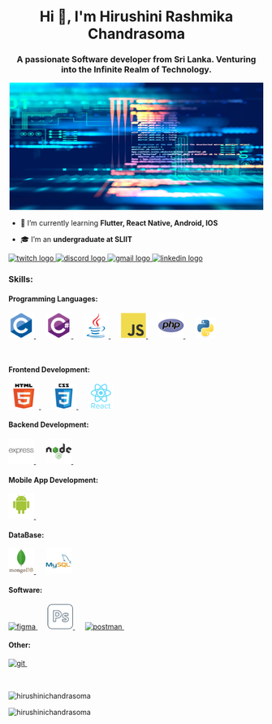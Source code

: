 <h1 align="center">Hi 👋, I'm Hirushini Rashmika Chandrasoma</h1>

<div align="center">
<h3 align="center">A passionate Software developer from Sri Lanka. Venturing into the Infinite Realm of Technology.</h3>
  <img src="https://raw.githubusercontent.com/HirushiniChandrasoma/HirushiniChandrasoma/main/images/code.jpg" width="500" height="250"/>
</div>

- 🌱 I’m currently learning **Flutter, React Native, Android, IOS**

- 🎓 I’m an **undergraduate at SLIIT**

<div align="left">
  <a href="https://www.twitch.tv/yourusername" target="_blank" rel="noreferrer">
    <img src="https://img.shields.io/static/v1?message=Twitch&logo=twitch&label=&color=9146FF&logoColor=white&labelColor=&style=for-the-badge" height="35" alt="twitch logo"  />
  </a>
  <a href="https://discord.gg/yourserver" target="_blank" rel="noreferrer">
    <img src="https://img.shields.io/static/v1?message=Discord&logo=discord&label=&color=7289DA&logoColor=white&labelColor=&style=for-the-badge" height="35" alt="discord logo"  />
  </a>
  <a href="mailto:hirushinirashmika.c@gmail.com" target="_blank" rel="noreferrer">
    <img src="https://img.shields.io/static/v1?message=Gmail&logo=gmail&label=&color=D14836&logoColor=white&labelColor=&style=for-the-badge" height="35" alt="gmail logo"  />
  </a>
  <a href="https://www.linkedin.com/in/hirushini-chandrasoma-abb8a7314" target="_blank" rel="noreferrer">
    <img src="https://img.shields.io/static/v1?message=LinkedIn&logo=linkedin&label=&color=0077B5&logoColor=white&labelColor=&style=for-the-badge" height="35" alt="linkedin logo"  />
  </a>
</div>


<h3 align="left">Skills:</h3>
<h4 align="left">Programming Languages:</h4>
<p align="left"> 
  <a href="https://www.cprogramming.com/" target="_blank" rel="noreferrer"> 
  <img src="https://raw.githubusercontent.com/devicons/devicon/master/icons/c/c-original.svg" alt="c" width="50" height="50"/> 
 </a>  &nbsp;&nbsp;&nbsp;&nbsp;
 <a href="https://www.w3schools.com/cs/" target="_blank" rel="noreferrer">
  <img src="https://raw.githubusercontent.com/devicons/devicon/master/icons/csharp/csharp-original.svg" alt="csharp" width="50" height="50"/>
 </a> &nbsp;&nbsp;&nbsp;&nbsp;
  <a href="https://www.java.com" target="_blank" rel="noreferrer"> 
  <img src="https://raw.githubusercontent.com/devicons/devicon/master/icons/java/java-original.svg" alt="java" width="50" height="50"/> 
 </a>&nbsp;&nbsp;&nbsp;&nbsp;
 <a href="https://developer.mozilla.org/en-US/docs/Web/JavaScript" target="_blank" rel="noreferrer">
  <img src="https://raw.githubusercontent.com/devicons/devicon/master/icons/javascript/javascript-original.svg" alt="javascript" width="50" height="50"/> 
 </a>&nbsp;&nbsp;&nbsp;&nbsp;
 <a href="https://www.php.net" target="_blank" rel="noreferrer">
  <img src="https://raw.githubusercontent.com/devicons/devicon/master/icons/php/php-original.svg" alt="php" width="50" height="50"/>
 </a> &nbsp;&nbsp;&nbsp;&nbsp;
  <a href="https://www.python.org" target="_blank" rel="noreferrer"> 
  <img src="https://raw.githubusercontent.com/devicons/devicon/master/icons/python/python-original.svg" alt="python" width="40" height="40"/>
 </a>
 </p>
 <br>


 <h4 align="left">Frontend Development:</h4>
  <a href="https://www.w3.org/html/" target="_blank" rel="noreferrer">
  <img src="https://raw.githubusercontent.com/devicons/devicon/master/icons/html5/html5-original-wordmark.svg" alt="html5" width="60" height="50"/>
 </a>&nbsp;&nbsp;&nbsp;&nbsp;
 
  <a href="https://www.w3schools.com/css/" target="_blank" rel="noreferrer">
 <img src="https://raw.githubusercontent.com/devicons/devicon/master/icons/css3/css3-original-wordmark.svg" alt="css3" width="50" height="50"/>
 </a>&nbsp;&nbsp;&nbsp;&nbsp;
  <a href="https://reactjs.org/" target="_blank" rel="noreferrer">
  <img src="https://raw.githubusercontent.com/devicons/devicon/master/icons/react/react-original-wordmark.svg" alt="react" width="50" height="50"/>
 </a>
 <br>


 
  <h4 align="left">Backend Development:</h4>
  <a href="https://expressjs.com" target="_blank" rel="noreferrer"> 
  <img src="https://raw.githubusercontent.com/devicons/devicon/master/icons/express/express-original-wordmark.svg" alt="express" width="50" height="50"/>
 </a> &nbsp;&nbsp;&nbsp;&nbsp;
  <a href="https://nodejs.org" target="_blank" rel="noreferrer">
  <img src="https://raw.githubusercontent.com/devicons/devicon/master/icons/nodejs/nodejs-original-wordmark.svg" alt="nodejs" width="50" height="50"/>
 </a>&nbsp;&nbsp;&nbsp;&nbsp;
 <br>
 <h4 align="left">Mobile App Development:</h4>
 <a href="https://developer.android.com" target="_blank" rel="noreferrer">
 <img src="https://raw.githubusercontent.com/devicons/devicon/master/icons/android/android-original-wordmark.svg" alt="android" width="50" height="50"/> 
</a> &nbsp;&nbsp;&nbsp;&nbsp;
<br>
<h4 align="left">DataBase:</h4>
  <a href="https://www.mongodb.com/" target="_blank" rel="noreferrer">
  <img src="https://raw.githubusercontent.com/devicons/devicon/master/icons/mongodb/mongodb-original-wordmark.svg" alt="mongodb" width="50" height="50"/>
 </a>&nbsp;&nbsp;&nbsp;&nbsp;
 <a href="https://www.mysql.com/" target="_blank" rel="noreferrer"> 
  <img src="https://raw.githubusercontent.com/devicons/devicon/master/icons/mysql/mysql-original-wordmark.svg" alt="mysql" width="50" height="50"/> 
 </a>
<br>

<h4 align="left">Software:</h4>
 <a href="https://www.figma.com/" target="_blank" rel="noreferrer">
  <img src="https://www.vectorlogo.zone/logos/figma/figma-icon.svg" alt="figma" width="50" height="50"/>
 </a> &nbsp;&nbsp;&nbsp;&nbsp;


 <a href="https://www.photoshop.com/en" target="_blank" rel="noreferrer"> 
  <img src="https://raw.githubusercontent.com/devicons/devicon/master/icons/photoshop/photoshop-line.svg" alt="photoshop" width="50" height="50"/> 
 </a> &nbsp;&nbsp;&nbsp;&nbsp;
 
 <a href="https://postman.com" target="_blank" rel="noreferrer">
  <img src="https://www.vectorlogo.zone/logos/getpostman/getpostman-icon.svg" alt="postman" width="50" height="50"/>
 </a>&nbsp;&nbsp;&nbsp;&nbsp;
 <br>
 <h4 align="left">Other:</h4>
  <a href="https://git-scm.com/" target="_blank" rel="noreferrer">
  <img src="https://www.vectorlogo.zone/logos/git-scm/git-scm-icon.svg" alt="git" width="50" height="50"/>
 </a>&nbsp;&nbsp; 

 </p>
<br>


<p><img align="center" src="https://github-readme-stats.vercel.app/api/top-langs?username=hirushinichandrasoma&show_icons=true&locale=en&layout=compact" alt="hirushinichandrasoma" /></p>

<p><img align="center" src="https://github-readme-streak-stats.herokuapp.com/?user=hirushinichandrasoma&" alt="hirushinichandrasoma" /></p>
